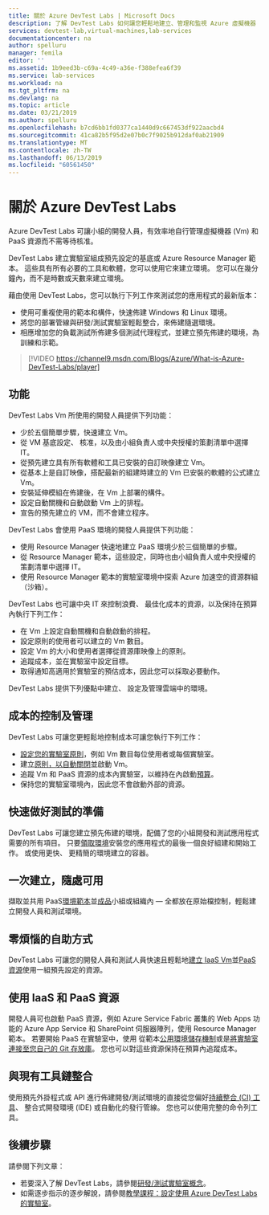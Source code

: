```yaml
---
title: 關於 Azure DevTest Labs | Microsoft Docs
description: 了解 DevTest Labs 如何讓您輕鬆地建立、管理和監視 Azure 虛擬機器
services: devtest-lab,virtual-machines,lab-services
documentationcenter: na
author: spelluru
manager: femila
editor: ''
ms.assetid: 1b9eed3b-c69a-4c49-a36e-f388efea6f39
ms.service: lab-services
ms.workload: na
ms.tgt_pltfrm: na
ms.devlang: na
ms.topic: article
ms.date: 03/21/2019
ms.author: spelluru
ms.openlocfilehash: b7cd6bb1fd0377ca1440d9c667453df922aacbd4
ms.sourcegitcommit: 41ca82b5f95d2e07b0c7f9025b912daf0ab21909
ms.translationtype: MT
ms.contentlocale: zh-TW
ms.lasthandoff: 06/13/2019
ms.locfileid: "60561450"
---
```

# <a name="about-azure-devtest-labs"></a>關於 Azure DevTest Labs
Azure DevTest Labs 可讓小組的開發人員，有效率地自行管理虛擬機器 (Vm) 和 PaaS 資源而不需等待核准。

DevTest Labs 建立實驗室組成預先設定的基底或 Azure Resource Manager 範本。 這些具有所有必要的工具和軟體，您可以使用它來建立環境。 您可以在幾分鐘內，而不是時數或天數來建立環境。

藉由使用 DevTest Labs，您可以執行下列工作來測試您的應用程式的最新版本：

- 使用可重複使用的範本和構件，快速佈建 Windows 和 Linux 環境。
- 將您的部署管線與研發/測試實驗室輕鬆整合，來佈建隨選環境。
- 相應增加您的負載測試所佈建多個測試代理程式，並建立預先佈建的環境，為訓練和示範。

> [!VIDEO https://channel9.msdn.com/Blogs/Azure/What-is-Azure-DevTest-Labs/player]

## <a name="capabilities"></a>功能
DevTest Labs Vm 所使用的開發人員提供下列功能：

- 少於五個簡單步驟，快速建立 Vm。
- 從 VM 基底設定、 核准，以及由小組負責人或中央授權的策劃清單中選擇 IT。
- 從預先建立具有所有軟體和工具已安裝的自訂映像建立 Vm。 
- 從基本上是自訂映像，搭配最新的組建時建立的 Vm 已安裝的軟體的公式建立 Vm。 
- 安裝延伸模組在佈建後，在 Vm 上部署的構件。
- 設定自動關機和自動啟動 Vm 上的排程。
- 宣告的預先建立的 VM，而不會建立程序。

DevTest Labs 會使用 PaaS 環境的開發人員提供下列功能：

- 使用 Resource Manager 快速地建立 PaaS 環境少於三個簡單的步驟。
- 從 Resource Manager 範本，這些設定，同時也由小組負責人或中央授權的策劃清單中選擇 IT。
- 使用 Resource Manager 範本的實驗室環境中探索 Azure 加速空的資源群組 （沙箱）。

DevTest Labs 也可讓中央 IT 來控制浪費、 最佳化成本的資源，以及保持在預算內執行下列工作：  

- 在 Vm 上設定自動關機和自動啟動的排程。
- 設定原則的使用者可以建立的 Vm 數目。
- 設定 Vm 的大小和使用者選擇從資源庫映像上的原則。
- 追蹤成本，並在實驗室中設定目標。
- 取得通知高適用於實驗室的預估成本，因此您可以採取必要動作。

DevTest Labs 提供下列優點中建立、 設定及管理雲端中的環境。

## <a name="cost-control-and-governance"></a>成本的控制及管理
DevTest Labs 可讓您更輕鬆地控制成本可讓您執行下列工作：

- [設定您的實驗室原則](devtest-lab-get-started-with-lab-policies.md)，例如 Vm 數目每位使用者或每個實驗室。 
- 建立[原則，以自動關閉](devtest-lab-set-lab-policy.md)並啟動 Vm。
- 追蹤 Vm 和 PaaS 資源的成本內實驗室，以維持在內啟動[預算](devtest-lab-configure-cost-management.md)。
- 保持您的實驗室環境內，因此您不會啟動外部的資源。

## <a name="quickly-get-to-ready-to-test"></a>快速做好測試的準備
DevTest Labs 可讓您建立預先佈建的環境，配備了您的小組開發和測試應用程式需要的所有項目。 只要[領取環境](devtest-lab-add-claimable-vm.md)安裝您的應用程式的最後一個良好組建和開始工作。 或使用更快、 更精簡的環境建立的容器。

## <a name="create-once-use-everywhere"></a>一次建立，隨處可用
擷取並共用 PaaS[環境範本](devtest-lab-create-environment-from-arm.md)並[成品](add-artifact-repository.md)小組或組織內 — 全都放在原始檔控制，輕鬆建立開發人員和測試環境。

## <a name="worry-free-self-service"></a>零煩惱的自助方式
DevTest Labs 可讓您的開發人員和測試人員快速且輕鬆地[建立 IaaS Vm](devtest-lab-add-vm.md)並[PaaS 資源](devtest-lab-create-environment-from-arm.md)使用一組預先設定的資源。

## <a name="use-iaas-and-paas-resources"></a>使用 IaaS 和 PaaS 資源 
開發人員可也啟動 PaaS 資源，例如 Azure Service Fabric 叢集的 Web Apps 功能的 Azure App Service 和 SharePoint 伺服器陣列，使用 Resource Manager 範本。 若要開始 PaaS 在實驗室中，使用 從範本[公用環境儲存機制](devtest-lab-configure-use-public-environments.md)或是[將實驗室連接至您自己的 Git 存放庫](devtest-lab-create-environment-from-arm.md#configure-your-own-template-repositories)。 您也可以對這些資源保持在預算內追蹤成本。

## <a name="integrate-with-your-existing-toolchain"></a>與現有工具鏈整合
使用預先外掛程式或 API 進行佈建開發/測試環境的直接從您偏好[持續整合 (CI) 工具](devtest-lab-integrate-ci-cd-vsts.md)、 整合式開發環境 (IDE) 或自動化的發行管線。 您也可以使用完整的命令列工具。

## <a name="next-steps"></a>後續步驟
請參閱下列文章：

- 若要深入了解 DevTest Labs，請參閱[研發/測試實驗室概念](devtest-lab-concepts.md)。
- 如需逐步指示的逐步解說，請參閱[教學課程：設定使用 Azure DevTest Labs 的實驗室](tutorial-create-custom-lab.md)。